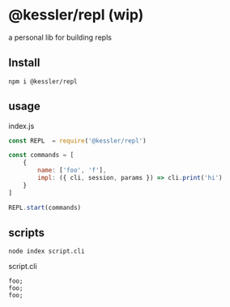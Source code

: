 # @kessler/repl (wip)

a personal lib for building repls

## Install
```
npm i @kessler/repl
```

## usage

index.js

```js
const REPL  = require('@kessler/repl')

const commands = [
    { 
        name: ['foo', 'f'],
        impl: ({ cli, session, params }) => cli.print('hi')
    }
]

REPL.start(commands)
```

## scripts
```
node index script.cli
```

script.cli
```
foo;
foo;
foo;
```
